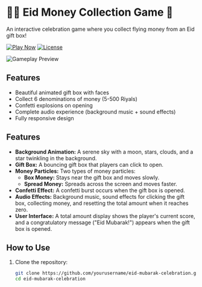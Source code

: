 # 🌙✨ Eid Money Collection Game 🎁

An interactive celebration game where you collect flying money from an Eid gift box!

[![Play Now](https://img.shields.io/badge/Play-Online-brightgreen?style=for-the-badge)]()
[![License](https://img.shields.io/badge/License-MIT-blue.svg?style=for-the-badge)](LICENSE)

![Gameplay Preview](https://github.com/user-attachments/assets/9ff19648-328b-4f24-b79d-e1afe2d15882)


##  Features
- Beautiful animated gift box with faces
- Collect 6 denominations of money (5-500 Riyals)
- Confetti explosions on opening
- Complete audio experience (background music + sound effects)
- Fully responsive design

## Features
- **Background Animation:** A serene sky with a moon, stars, clouds, and a star twinkling in the background.
- **Gift Box:** A bouncing gift box that players can click to open.
- **Money Particles:** Two types of money particles:
  - **Box Money:** Stays near the gift box and moves slowly.
  - **Spread Money:** Spreads across the screen and moves faster.
- **Confetti Effect:** A confetti burst occurs when the gift box is opened.
- **Audio Effects:** Background music, sound effects for clicking the gift box, collecting money, and resetting the total amount when it reaches zero.
- **User Interface:** A total amount display shows the player's current score, and a congratulatory message ("Eid Mubarak!") appears when the gift box is opened.

## How to Use
1. Clone the repository:
   ```bash
   git clone https://github.com/yourusername/eid-mubarak-celebration.git
   cd eid-mubarak-celebration
